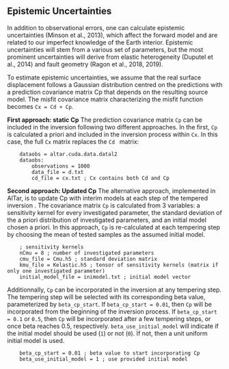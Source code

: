 ## Epistemic Uncertainties


In addition to observational errors, one can calculate epistemic uncertainties (Minson et al., 2013), which affect the forward model and are related to our imperfect knowledge of the Earth interior. Epistemic uncertainties will stem from a various set of parameters, but the most prominent uncertainties will derive from elastic heterogeneity (Duputel et al., 2014) and fault geometry (Ragon et al., 2018, 2019). 

To estimate epistemic uncertainties, we assume that the real surface displacement follows a Gaussian distribution centred on the predictions with a prediction covariance matrix Cp that depends on the resulting source model. The misfit covariance matrix characterizing the misfit function becomes `Cx = Cd + Cp`.

**First approach: static Cp**
The prediction covariance matrix `Cp` can be included in the inversion following two different approaches. In the first, `Cp` is calculated a priori and included in the inversion process within `Cx`. In this case, the full `Cx` matrix replaces the `Cd ` matrix:

        dataobs = altar.cuda.data.datal2
        dataobs:
            observations = 1000
            data_file = d.txt
            cd_file = cx.txt ; Cx contains both Cd and Cp

**Second approach: Updated Cp**
The alternative approach, implemented in AlTar, is to update Cp with interim models at each step of the tempered inversion . The covariance matrix `Cp` is calculated from 3 variables: a sensitivity kernel for every investigated parameter, the standard deviation of the a priori distribution of investigated parameters, and an initial model chosen a priori. In this approach, `Cp` is re-calculated at each tempering step by choosing the mean of tested samples as the assumed initial model.


        ; sensitivity kernels
        nCmu = 8 ; number of investigated parameters
        cmu_file = Cmu.h5 ; standard deviation matrix
        kmu_file = Kelastic.h5 ; tensor of sensitivity kernels (matrix if only one investigated parameter)
        initial_model_file = inimodel.txt ; initial model vector

Additionnally, `Cp` can be incorporated in the inversion at any tempering step. The tempering step will be selected with its corresponding beta value, parameterized by `beta_cp_start`. 
If  `beta_cp_start = 0.01`, then `Cp` will be incorporated from the beginning of the inversion process. If  `beta_cp_start = 0.1` or `0.5`, then `Cp` will be incorporated after a few tempering steps, or once beta reaches 0.5, respectively. 
`beta_use_initial_model` will indicate if the initial model should be used (`1`) or not (`0`). If not, then a unit uniform initial model is used.

        beta_cp_start = 0.01 ; beta value to start incorporating Cp
        beta_use_initial_model = 1 ; use provided initial model
